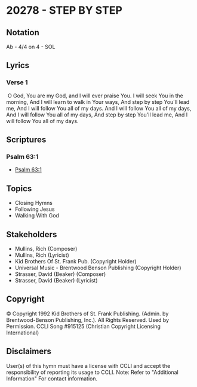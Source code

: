 # 20278 - STEP BY STEP

## Notation

Ab - 4/4 on 4 - SOL

## Lyrics

### Verse 1

 O God, You are my God, and I will ever praise You. I will seek You in the morning, And I will learn to walk in Your ways, And step by step You'll lead me, And I will follow You all of my days. And I will follow You all of my days, And I will follow You all of my days, And step by step You'll lead me, And I will follow You all of my days.


## Scriptures

### Psalm 63:1

- [Psalm 63:1](https://www.biblegateway.com/passage/?search=Psalm%2063%3A1)


## Topics

- Closing Hymns
- Following Jesus
- Walking With God

## Stakeholders

- Mullins, Rich (Composer)
- Mullins, Rich (Lyricist)
- Kid Brothers Of St. Frank Pub. (Copyright Holder)
- Universal Music - Brentwood Benson Publishing (Copyright Holder)
- Strasser, David (Beaker) (Composer)
- Strasser, David (Beaker) (Lyricist)

## Copyright

© Copyright 1992 Kid Brothers of St. Frank Publishing. (Admin. by Brentwood-Benson Publishing, Inc.). All Rights Reserved. Used by Permission. CCLI Song #915125
(Christian Copyright Licensing International)

## Disclaimers

User(s) of this hymn must have a license with CCLI and accept the responsibility of reporting its usage to CCLI.
Note: Refer to "Additional Information" For contact information.

